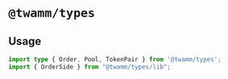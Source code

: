 # `@twamm/types`

## Usage

```ts
import type { Order, Pool, TokenPair } from '@twamm/types';
import { OrderSide } from "@twamm/types/lib";
```
